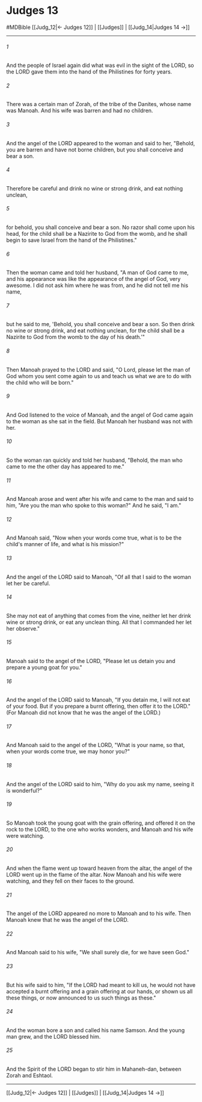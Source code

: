 # Judges 13
#MDBible
[[Judg_12|← Judges 12]] | [[Judges]] | [[Judg_14|Judges 14 →]]

***

###### 1 
And the people of Israel again did what was evil in the sight of the LORD, so the LORD gave them into the hand of the Philistines for forty years. 

###### 2 
There was a certain man of Zorah, of the tribe of the Danites, whose name was Manoah. And his wife was barren and had no children. 

###### 3 
And the angel of the LORD appeared to the woman and said to her, "Behold, you are barren and have not borne children, but you shall conceive and bear a son. 

###### 4 
Therefore be careful and drink no wine or strong drink, and eat nothing unclean, 

###### 5 
for behold, you shall conceive and bear a son. No razor shall come upon his head, for the child shall be a Nazirite to God from the womb, and he shall begin to save Israel from the hand of the Philistines." 

###### 6 
Then the woman came and told her husband, "A man of God came to me, and his appearance was like the appearance of the angel of God, very awesome. I did not ask him where he was from, and he did not tell me his name, 

###### 7 
but he said to me, 'Behold, you shall conceive and bear a son. So then drink no wine or strong drink, and eat nothing unclean, for the child shall be a Nazirite to God from the womb to the day of his death.'" 

###### 8 
Then Manoah prayed to the LORD and said, "O Lord, please let the man of God whom you sent come again to us and teach us what we are to do with the child who will be born." 

###### 9 
And God listened to the voice of Manoah, and the angel of God came again to the woman as she sat in the field. But Manoah her husband was not with her. 

###### 10 
So the woman ran quickly and told her husband, "Behold, the man who came to me the other day has appeared to me." 

###### 11 
And Manoah arose and went after his wife and came to the man and said to him, "Are you the man who spoke to this woman?" And he said, "I am." 

###### 12 
And Manoah said, "Now when your words come true, what is to be the child's manner of life, and what is his mission?" 

###### 13 
And the angel of the LORD said to Manoah, "Of all that I said to the woman let her be careful. 

###### 14 
She may not eat of anything that comes from the vine, neither let her drink wine or strong drink, or eat any unclean thing. All that I commanded her let her observe." 

###### 15 
Manoah said to the angel of the LORD, "Please let us detain you and prepare a young goat for you." 

###### 16 
And the angel of the LORD said to Manoah, "If you detain me, I will not eat of your food. But if you prepare a burnt offering, then offer it to the LORD." (For Manoah did not know that he was the angel of the LORD.) 

###### 17 
And Manoah said to the angel of the LORD, "What is your name, so that, when your words come true, we may honor you?" 

###### 18 
And the angel of the LORD said to him, "Why do you ask my name, seeing it is wonderful?" 

###### 19 
So Manoah took the young goat with the grain offering, and offered it on the rock to the LORD, to the one who works wonders, and Manoah and his wife were watching. 

###### 20 
And when the flame went up toward heaven from the altar, the angel of the LORD went up in the flame of the altar. Now Manoah and his wife were watching, and they fell on their faces to the ground. 

###### 21 
The angel of the LORD appeared no more to Manoah and to his wife. Then Manoah knew that he was the angel of the LORD. 

###### 22 
And Manoah said to his wife, "We shall surely die, for we have seen God." 

###### 23 
But his wife said to him, "If the LORD had meant to kill us, he would not have accepted a burnt offering and a grain offering at our hands, or shown us all these things, or now announced to us such things as these." 

###### 24 
And the woman bore a son and called his name Samson. And the young man grew, and the LORD blessed him. 

###### 25 
And the Spirit of the LORD began to stir him in Mahaneh-dan, between Zorah and Eshtaol. 

***

[[Judg_12|← Judges 12]] | [[Judges]] | [[Judg_14|Judges 14 →]]
